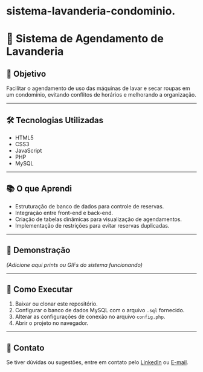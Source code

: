 # sistema-lavanderia-condominio.
# 🧺 Sistema de Agendamento de Lavanderia

## 🎯 Objetivo
Facilitar o agendamento de uso das máquinas de lavar e secar roupas em um condomínio, evitando conflitos de horários e melhorando a organização.

---

## 🛠 Tecnologias Utilizadas
- HTML5
- CSS3
- JavaScript
- PHP
- MySQL

---

## 📚 O que Aprendi
- Estruturação de banco de dados para controle de reservas.
- Integração entre front-end e back-end.
- Criação de tabelas dinâmicas para visualização de agendamentos.
- Implementação de restrições para evitar reservas duplicadas.

---

## 📸 Demonstração
*(Adicione aqui prints ou GIFs do sistema funcionando)*

---

## 📂 Como Executar
1. Baixar ou clonar este repositório.
2. Configurar o banco de dados MySQL com o arquivo `.sql` fornecido.
3. Alterar as configurações de conexão no arquivo `config.php`.
4. Abrir o projeto no navegador.

---

## 📩 Contato
Se tiver dúvidas ou sugestões, entre em contato pelo [LinkedIn](https://www.linkedin.com/in/janailson-f-silva-45878272?) ou [E-mail](mailto:janailsonfsilva2@gmail.com).